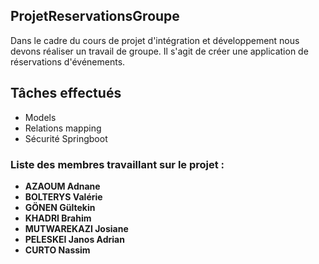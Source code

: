 ## ProjetReservationsGroupe
Dans le cadre du cours de projet d'intégration et développement nous devons réaliser un travail de groupe. Il s'agit de créer une application de réservations d'événements.


## Tâches effectués
- Models
- Relations mapping
- Sécurité Springboot


### Liste des membres travaillant sur le projet :

- **AZAOUM Adnane** 
- **BOLTERYS Valérie** 
- **GÖNEN Gültekin** 
- **KHADRI Brahim** 
- **MUTWAREKAZI Josiane** 
- **PELESKEI Janos Adrian**
- **CURTO Nassim**



